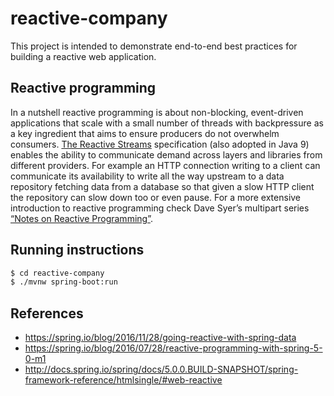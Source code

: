 # reactive-company

This project is intended to demonstrate end-to-end best practices for building a reactive web application.

## Reactive programming

In a nutshell reactive programming is about non-blocking, event-driven applications that scale with a small number of threads with backpressure as a key ingredient that aims to ensure producers do not overwhelm consumers. [The Reactive Streams](https://github.com/reactive-streams/reactive-streams-jvm) specification (also adopted in Java 9) enables the ability to communicate demand across layers and libraries from different providers. For example an HTTP connection writing to a client can communicate its availability to write all the way upstream to a data repository fetching data from a database so that given a slow HTTP client the repository can slow down too or even pause. For a more extensive introduction to reactive programming check Dave Syer’s multipart series [“Notes on Reactive Programming”](https://spring.io/blog/2016/06/07/notes-on-reactive-programming-part-i-the-reactive-landscape).



## Running instructions

```bash
$ cd reactive-company
$ ./mvnw spring-boot:run
```


## References

- https://spring.io/blog/2016/11/28/going-reactive-with-spring-data
- https://spring.io/blog/2016/07/28/reactive-programming-with-spring-5-0-m1
- http://docs.spring.io/spring/docs/5.0.0.BUILD-SNAPSHOT/spring-framework-reference/htmlsingle/#web-reactive


